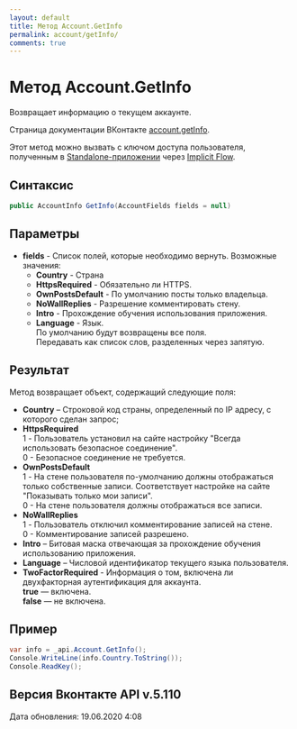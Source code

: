 ```yaml
---
layout: default
title: Метод Account.GetInfo
permalink: account/getInfo/
comments: true
---
```

# Метод Account.GetInfo
Возвращает информацию о текущем аккаунте.

Страница документации ВКонтакте [account.getInfo](https://vk.com/dev/account.getInfo).

Этот метод можно вызвать с ключом доступа пользователя, полученным в [Standalone-приложении](https://vk.com/dev/standalone) через [Implicit Flow](https://vk.com/dev/implicit_flow_user).

## Синтаксис
``` csharp
public AccountInfo GetInfo(AccountFields fields = null)
```

## Параметры
+ **fields** - Список полей, которые необходимо вернуть. Возможные значения: 
	- **Country** - Страна
	- **HttpsRequired** - Обязательно ли HTTPS.
	- **OwnPostsDefault** - По умолчанию посты только владельца.
	- **NoWallReplies** - Разрешение комментировать стену.
	- **Intro** - Прохождение обучения использования приложения.
	- **Language** - Язык.  
По умолчанию будут возвращены все поля.   
Передавать как список слов, разделенных через запятую.

## Результат
Метод возвращает объект, содержащий следующие поля: 

+ **Country** – Строковой код страны, определенный по IP адресу, с которого сделан запрос; 
+ **HttpsRequired**   
1 - Пользователь установил на сайте настройку "Всегда использовать безопасное соединение".  
0 - Безопасное соединение не требуется.  
+ **OwnPostsDefault**   
1 - На стене пользователя по-умолчанию должны отображаться только собственные записи. Соответствует настройке на сайте "Показывать только мои записи".  
0 - На стене пользователя должны отображаться все записи.  
+ **NoWallReplies**   
1 - Пользователь отключил комментирование записей на стене.   
0 - Комментирование записей разрешено.  
+ **Intro** – Битовая маска отвечающая за прохождение обучения использованию приложения.  
+ **Language** – Числовой идентификатор текущего языка пользователя.  
+ **TwoFactorRequired** - Информация о том, включена ли двухфакторная аутентификация для аккаунта.   
**true** — включена.   
**false** — не включена.  

## Пример
``` csharp
var info = _api.Account.GetInfo();
Console.WriteLine(info.Country.ToString());
Console.ReadKey();
```

## Версия Вконтакте API v.5.110
Дата обновления: 19.06.2020 4:08
